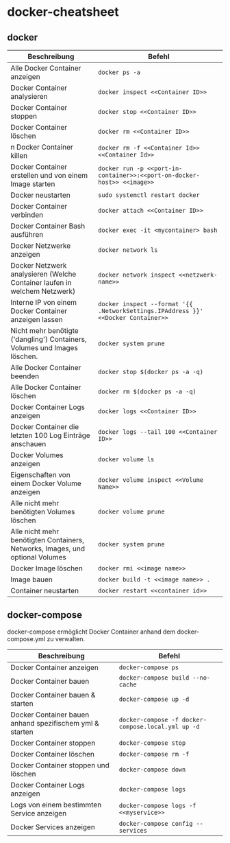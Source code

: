 # docker-cheatsheet

## docker

| Beschreibung        | Befehl  |
| ------------- |-------------|
| Alle Docker Container anzeigen | `docker ps -a` |
| Docker Container analysieren |`docker inspect <<Container ID>>`|
| Docker Container stoppen |`docker stop <<Container ID>>`| 
| Docker Container löschen | `docker rm <<Container ID>>`|
| n Docker Container killen |`docker rm -f <<Container Id>> <<Container Id>>`|
| Docker Container erstellen und von einem Image starten | `docker run -p <<port-in-container>>:<<port-on-docker-host>> <<image>>`|
| Docker neustarten |`sudo systemctl restart docker`|
| Docker Container verbinden |`docker attach <<Container ID>>`|
| Docker Container Bash ausführen |`docker exec -it <mycontainer> bash`|
| Docker Netzwerke anzeigen |`docker network ls` |
| Docker Netzwerk analysieren (Welche Container laufen in welchem Netzwerk) |`docker network inspect <<netzwerk-name>>` |
| Interne IP von einem Docker Container anzeigen lassen | `docker inspect --format '{{ .NetworkSettings.IPAddress }}' <<Docker Container>>` |
| Nicht mehr benötigte ('dangling') Containers, Volumes und Images löschen. |`docker system prune`|
| Alle Docker Container beenden |`docker stop $(docker ps -a -q)`|
| Alle Docker Container löschen |`docker rm $(docker ps -a -q)`|
| Docker Container Logs anzeigen |`docker logs <<Container ID>>`|
| Docker Container die letzten 100 Log Einträge anschauen |`docker logs --tail 100 <<Container ID>>`|
| Docker Volumes anzeigen |`docker volume ls`| 
| Eigenschaften von einem Docker Volume anzeigen |`docker volume inspect <<Volume Name>>`|
| Alle nicht mehr benötigten Volumes löschen |`docker volume prune`|
| Alle nicht mehr benötigten Containers, Networks, Images, und optional Volumes |`docker system prune`|
| Docker Image löschen | `docker rmi <<image name>>`
| Image bauen | `docker build -t <<image name>> .`|
| Container neustarten | `docker restart <<container id>>`|

## docker-compose
docker-compose ermöglicht Docker Container anhand dem docker-compose.yml zu verwalten.

| Beschreibung        | Befehl  |
| ------------- |-------------|
| Docker Container anzeigen | `docker-compose ps` |
| Docker Container bauen |`docker-compose build --no-cache`|
| Docker Container bauen & starten |`docker-compose up -d`| 
| Docker Container bauen anhand spezifischem yml & starten |`docker-compose -f docker-compose.local.yml up -d`| 
| Docker Container stoppen | `docker-compose stop`|
| Docker Container löschen |`docker-compose rm -f`|
| Docker Container stoppen und löschen |`docker-compose down`|
| Docker Container Logs anzeigen |`docker-compose logs`|
| Logs von einem bestimmten Service anzeigen |`docker-compose logs -f <<myservice>>`|
| Docker Services anzeigen |`docker-compose config --services`|

